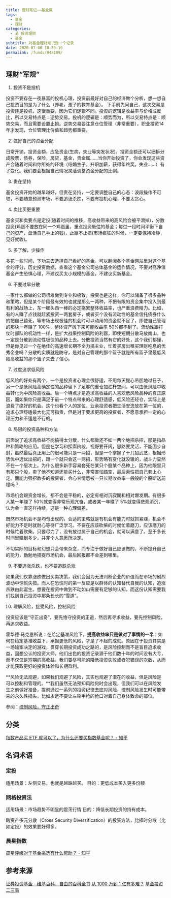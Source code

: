 ```yaml
---
title: 理财笔记——基金篇
tags: 
  - 基金
  - 理财
categories: 
  - 💰 投资理财
  - 基金
subtitle: 对基金理财知识做一个记录
date: 2020-07-06 18:39:19
permalink: /funds/04a189/
---
```


## 理财“军规”

1. 投资不是投机 

投资不要存在一夜暴富的投机心理，投资前最好对自己的经济做个分析，想一想自己投资目的是为了什么（养老，孩子的教育基金）。
下手前先问自己，这次交易是投资还是投机，这很重要，因为它们逻辑不同。投资的逻辑是收益率与价格成反比，所以交易特点是：逆势交易。投机的逻辑是：顺势而为，所以交易特点是：顺势交易，而且需要设置止损。逆势交易要注意仓位管理（非常重要），职业投资14年才发现，仓位管理比价值和趋势都重要。

2. 做好自己的资金分配   

日常开销，投资金额，应急资金(生病，失业等突发状况)。投资金额还可以细拆分成股票，债券，保险，房贷，基金，贵金属……当你开始投资了，你会发现这些资产会随着时间和你所处的环境（结婚生子，升职加薪，获得年终奖，失业……）有了变化。我们要会根据自己情况灵活调整资金分配的比例。

3. 贵在坚持 

基金投资开始的越早越好，但贵在坚持，一定要调整自己的心态：波段操作不可取，不要随意预测市场，不要追涨杀跌，不要有投机心理，不要太贪心。

4. 卖比买更重要 

基金买和卖要点是定投(随着时间的推移，高收益带来的高风险会被平滑掉)，分散投资(鸡蛋不要放在同一个鸡蛋里，重点投资低估的基金；每过一段时间平衡下自己的资产，盘活自己手上的钱)，止赢不止损(市场疯狂的时候，一定要保持冷静，见好就收)。

5. 多了解，少操作 

多花一些时间，下功夫去选择自己看好的基金。可以翻阅各个基金网站里对这个基金的评分，历史投资数据，查看这个基金公司总体基金的运作情况，不要对高净值基金产生恐惧心理，不建议买太小规模的基金，不建议买新基金。

6. 不要过早分散 

一家什么都做的公司很难做到专业和极致，投资也是这样，你可以储备了很多品种和策略，但是某个阶段最有效的也就是那么一两种，不把有限的资金集中投入到最有利的战场上，东一榔头西一棒的必定拖累整体收益率，也严重浪费精力。比如，有的人赚了点钱就赶紧投资一两套房子，或者买个没有流动性的基金信托债券什么的把自己锁死，等市场出现极佳的机会时可以动用的资金就不足了，即使自己管理的那块一年赚了 100%，整体资产摊下来可能收益率 50%都不到了。流动性跟打仗时部队的机动性一样，是扩大战果控制风险的利器，即使短期分散马放南山，也一定是分散到流动性极佳的品种上去。分散投资当然有它的好处，这个我们都懂，但是你见过一个在绝佳的高速增长期不全力搞主业，忙着买房出租买理财吃息的优秀企业吗？分散的实质就是防守，是对自己管理的那个篮子就是所有篮子里最低风险高收益的那个篮子失去了信心。

7. 过度追求低风险 

低风险的好处有两个，一个是投资者心理会很舒适，不用每天提心吊胆地过日子，另一个是低风险高确定性的品种留下了足够的重仓加杠杆空间，可以由低风险中收益转化为中风险高收益。后一个特点才是追求高收益的人喜欢低风险品种的真正原因，而如果你只是满足于前一个特点带来的心理舒适感，低风险还轻仓，实际上是浪费了绝好的机会。这个也看个人的定位，业余投资者把生活安逸放在第一位的，追求心理舒适最大化无可指责，但是对于要求更高的投资者，不愿意承担一定的心理压力和不适是不行的。

8. 局限的投资品种和方法 

前面说了追求高收益不能搞得太分散，什么都做还不如一两个绝招杀招，那是指品种和策略的应用。但是在学习和探索阶段，视野要开阔，思路要灵活，不能固步自封，虽然最后真正用上的很可能只是一两招，但是一个掌握了十几招武艺，根据形势优中选优出招的，跟一个就只会这一两招，形势略有变化就没辙的，战斗力显然不在一个层次上。为什么很多新手容易套死在某只个股某个品种上，因为他眼里只有那只个股，卖了他不知道还能买什么，非常害怕踏空，最后索性把自己套上心定。而能力强招数多的投资者，会心甘情愿被一只长期收益率一般般的个股断送前程吗？

 市场机会跟资金增长，都不会是平稳的，必定有相对沉寂期和相对爆发期。有很多人某一年赚了 50%就变得非常乐观亢奋，或者某一年赚了 5%就变得悲观消沉，认为会一直这样持续，这是一种心理偏差。

 既然市场机会不是均匀出现的，合适的策略就是有机会有能力时就抓紧赚，机会不好能力不足时就耐心等待广泛学习。不要在应该砍柴的时候忙着磨刀，应该磨刀的时候忙着砍柴。只要尽力了，没有放过属于自己的机会，就可以满意了。至于多长时间里赚到多少，并非个人意愿所决定。

 不切实际的目标和幻想只会带来杂念，而专注于做好自己应该做的，不断提升自己的能力，勤勉地捕捉市场机会，最后回报都不会差到哪里。
 
9. 不要追涨杀跌，也不要追跌杀涨 

如果我们仅靠涨跌做出买卖决策，我们会因为无法判断企业的价值而在市场的剧烈波动中惊慌失措。而人在恐慌时的第一反应是以群体的认知替代自我的认知，追涨杀跌由此诞生。想要在投资中做到不动如山需要有足够的认知，而这份认知需要我们找到自己投资中那条长长的“雪道”。

10. 理解风险，接受风险，控制风险

投资应该是“守正出奇”，要先恪守投资的正道，然后再寻求收益，要先控制风险，再追求收益。

霍华德·马克思所说：在给定基准风险下，**提高收益率只是做对了事情的一半**；如何在给定基准收益下，承担更低的风险，才是了不起的成就。原因在于投资其实是一场输家决定的游戏，贯穿长期投资成功之路的，是风险控制而不是盲目追求收益，回想公认的投资大师，他们出色的投资记录源于他们数十年的时间没有大亏，而不仅仅是短期的高收益，我们要尽可能的降低投资失败或者犯错误的次数，从而才能获取更好的投资体验和长期盈利。

**风险无法规避，如果我们规避了风险，其实也规避了潜在的收益，但是风险是可以控制和管理的。**我们虽然无法预知风险何时会出现，但我们可以在风险发生之前做好准备，提前通过一系列的投资纪律去应对风险，控制风险发生时可能带来的永久性损失，比如永远不要让左轮手枪的枪口对着自己身体致命的部位。

参阅：[控制风险，守正出奇](https://mp.weixin.qq.com/s/zxxO7A2EwxDh9Oc-t_P6EA)

## 分类
[指数产品买 ETF 就可以了，为什么还要买指数基金呢？ - 知乎](https://www.zhihu.com/question/30170486/answer/1014145058)

## 名词术语

### 定投

适用场景：左侧交易，也就是越跌越买。
目的：更低成本买入更多份额

### 网格投资法
适用场景：市场趋势不明显的震荡行情
目的：降低长期投资的持有成本。

跨资产多元分散（Cross Security Diversification）的投资方法，比择时分散（比如定投）的效果要好得多。

### 晨星指数
[晨星评级对于基金挑选有什么帮助？ - 知乎](https://www.zhihu.com/question/59919552)

## 参考来源

[证券投资基金 - 维基百科，自由的百科全书](https://zh.wikipedia.org/zh-cn/%E8%AF%81%E5%88%B8%E6%8A%95%E8%B5%84%E5%9F%BA%E9%87%91)
[从 1000 万到 1 亿有多难？](https://mp.weixin.qq.com/s/WTrBECjXny9QnvC9M4le5w)
[基金投资二三事](https://www.zhihu.com/roundtable/fundinvestment)
